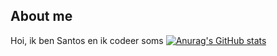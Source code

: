 ## About me

Hoi, ik ben Santos en ik codeer soms
[![Anurag's GitHub stats](https://github-readme-stats.vercel.app/api?username=santosvdw)](https://github.com/anuraghazra/github-readme-stats)

<!--
**santosvdw/santosvdw** is a ✨ _special_ ✨ repository because its `README.md` (this file) appears on your GitHub profile.

Here are some ideas to get you started:

- 🔭 I’m currently working on ...
- 🌱 I’m currently learning ...
- 👯 I’m looking to collaborate on ...
- 🤔 I’m looking for help with ...
- 💬 Ask me about ...
- 📫 How to reach me: ...
- 😄 Pronouns: ...
- ⚡ Fun fact: ...
-->
